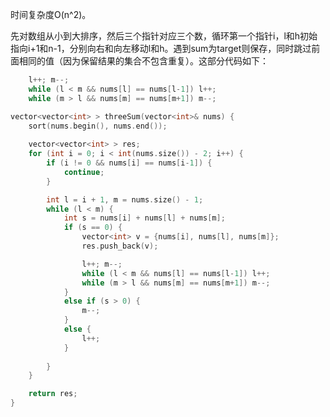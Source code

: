 时间复杂度O(n^2)。

先对数组从小到大排序，然后三个指针对应三个数，循环第一个指针i，l和h初始指向i+1和n-1，分别向右和向左移动l和h。遇到sum为target则保存，同时跳过前面相同的值（因为保留结果的集合不包含重复）。这部分代码如下：
```c++
    l++; m--;
    while (l < m && nums[l] == nums[l-1]) l++;
    while (m > l && nums[m] == nums[m+1]) m--;
```

```c++
vector<vector<int> > threeSum(vector<int>& nums) {
	sort(nums.begin(), nums.end());
	
	vector<vector<int> > res;    
	for (int i = 0; i < int(nums.size()) - 2; i++) {
		if (i != 0 && nums[i] == nums[i-1]) {
			continue;
		}

		int l = i + 1, m = nums.size() - 1;
		while (l < m) {
			int s = nums[i] + nums[l] + nums[m];
			if (s == 0) {
				vector<int> v = {nums[i], nums[l], nums[m]};
				res.push_back(v);

				l++; m--;
				while (l < m && nums[l] == nums[l-1]) l++;
				while (m > l && nums[m] == nums[m+1]) m--;
			}
			else if (s > 0) {
				m--;
			}
			else {
				l++;
			}
			
		}
	}

	return res;
}
```